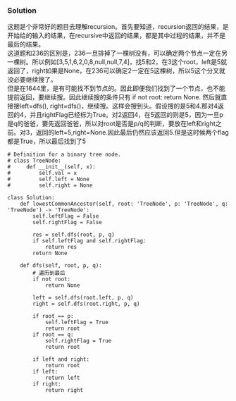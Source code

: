 ### Solution
这题是个非常好的题目去理解recursion。首先要知道，recursion返回的结果，是开始给的输入的结果，在recursive中返回的结果，都是其中过程的结果，并不是最后的结果。 <br />
这道题和236的区别是，236一旦排掉了一棵树没有，可以确定两个节点一定在另一棵树。所以例如[3,5,1,6,2,0,8,null,null,7,4]，找5和2，在3这个root，left是5就返回了，right如果是None，在236可以确定2一定在5这棵树，所以5这个分叉就没必要继续搜了。<br/>
但是在1644里，是有可能找不到节点的。因此即便我们找到了一个节点，也不能提前返回，要继续搜。因此继续搜的条件只有 if not root: return None. 然后就直接接left=dfs(), right=dfs()，继续搜。这样会搜到头。假设搜的是5和4.那对4返回的4，并且rightFlag已经标为True。对2返回4，在5返回的则是5，因为一旦p是q的爸爸，要先返回爸爸，所以对root是否是p/q的判断，要放在left和right之前。对3，返回的left=5,right=None.因此最后仍然应该返回5.但是这时候两个flag都是True，所以最后找到了5
```
# Definition for a binary tree node.
# class TreeNode:
#     def __init__(self, x):
#         self.val = x
#         self.left = None
#         self.right = None

class Solution:
    def lowestCommonAncestor(self, root: 'TreeNode', p: 'TreeNode', q: 'TreeNode') -> 'TreeNode':
        self.leftFlag = False
        self.rightFlag = False
        
        res = self.dfs(root, p, q)
        if self.leftFlag and self.rightFlag:
            return res
        return None
    
    def dfs(self, root, p, q):
        # 遍历到最后
        if not root:
            return None
        
        left = self.dfs(root.left, p, q)
        right = self.dfs(root.right, p, q)
        
        if root == p:
            self.leftFlag = True
            return root
        if root == q:
            self.rightFlag = True
            return root
        
        if left and right:
            return root
        if left:
            return left
        if right:
            return right
```